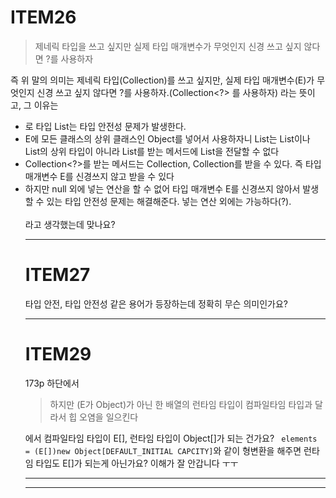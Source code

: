# ITEM26
> 제네릭 타입을 쓰고 싶지만 실제 타입 매개변수가 무엇인지 신경 쓰고 싶지 않다면 ?를 사용하자

즉 위 말의 의미는 제네릭 타입(Collection<E>)를 쓰고 싶지만, 실제 타입 매개변수(E)가 무엇인지 신경 쓰고 싶지 않다면 ?를 사용하자.(Collection<?> 를 사용하자) 라는 뜻이고, 그 이유는
- 로 타입 List는 타입 안전성 문제가 발생한다.
- E에 모든 클래스의 상위 클래스인 Object를 넣어서 사용하자니 List<Object>는 List<String>이나 List<Integer>의 상위 타입이 아니라 List<Object>를 받는 메서드에 List<String>을 전달할 수 없다
- Collection<?>를 받는 메서드는 Collection<String>, Collection<Integer>를 받을 수 있다. 즉 타입 매개변수 E를 신경쓰지 않고 받을 수 있다
- 하지만 null 외에 넣는 연산을 할 수 없어 타입 매개변수 E를 신경쓰지 않아서 발생할 수 있는 타입 안전성 문제는 해결해준다. 넣는 연산 외에는 가능하다(?).
<br/>
라고 생각했는데 맞나요?

---

# ITEM27
타입 안전, 타입 안전성 같은 용어가 등장하는데 정확히 무슨 의미인가요?

---
# ITEM29
173p 하단에서

>  하지만 (E가 Object)가 아닌 한 배열의 런타임 타입이 컴파일타임 타입과 달라서 힙 오염을 일으킨다

에서 컴파일타임 타입이 E[], 런타임 타입이 Object[]가 되는 건가요? 
``` elements = (E[])new Object[DEFAULT_INITIAL CAPCITY]```와 같이 형변환을 해주면 런타임 타입도 E[]가 되는게 아닌가요? 이해가 잘 안갑니다 ㅜㅜ

---



---


